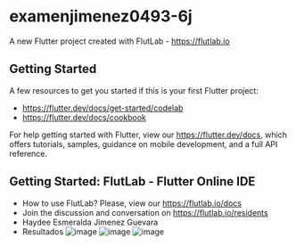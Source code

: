 # examenjimenez0493-6j

A new Flutter project created with FlutLab - https://flutlab.io

## Getting Started

A few resources to get you started if this is your first Flutter project:

- https://flutter.dev/docs/get-started/codelab
- https://flutter.dev/docs/cookbook

For help getting started with Flutter, view our
https://flutter.dev/docs, which offers tutorials,
samples, guidance on mobile development, and a full API reference.

## Getting Started: FlutLab - Flutter Online IDE

- How to use FlutLab? Please, view our https://flutlab.io/docs
- Join the discussion and conversation on https://flutlab.io/residents
- Haydee Esmeralda Jimenez Guevara
- Resultados
![image](https://github.com/HEJimGuev/examenjimenez04936j/assets/143548108/303d5fb4-7bcf-457d-8693-590adbbaf278)
![image](https://github.com/HEJimGuev/examenjimenez04936j/assets/143548108/e5176b35-1cd2-4614-88c5-50254dab8094)
![image](https://github.com/HEJimGuev/examenjimenez04936j/assets/143548108/b19631a3-10b9-4e65-b1d6-c3f8f2cf12e5)


